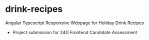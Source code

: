 # drink-recipes
Angular Typescript Responsive Webpage for Holiday Drink Recipes
- Project submission for 24G Frontend Candidate Assessment
